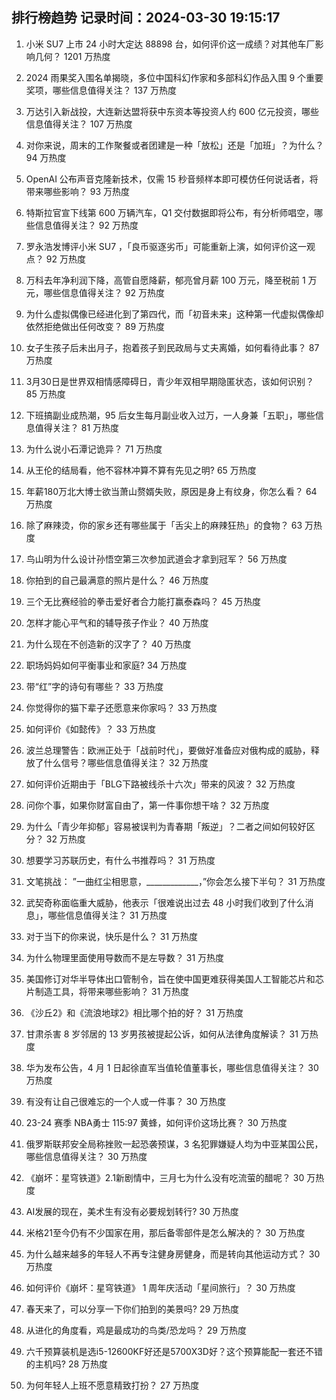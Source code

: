 
## 排行榜趋势 记录时间：2024-03-30 19:15:17
  
  1. 小米 SU7 上市 24 小时大定达 88898 台，如何评价这一成绩？对其他车厂影响几何？ 1201 万热度
    
  2. 2024 雨果奖入围名单揭晓，多位中国科幻作家和多部科幻作品入围 9 个重要奖项，哪些信息值得关注？ 137 万热度
    
  3. 万达引入新战投，大连新达盟将获中东资本等投资人约 600 亿元投资，哪些信息值得关注？ 107 万热度
    
  4. 对你来说，周末的工作聚餐或者团建是一种「放松」还是「加班」？为什么？ 94 万热度
    
  5. OpenAI 公布声音克隆新技术，仅需 15 秒音频样本即可模仿任何说话者，将带来哪些影响？ 93 万热度
    
  6. 特斯拉官宣下线第 600 万辆汽车，Q1 交付数据即将公布，有分析师唱空，哪些信息值得关注？ 92 万热度
    
  7. 罗永浩发博评小米 SU7 ，「良币驱逐劣币」可能重新上演，如何评价这一观点？ 92 万热度
    
  8. 万科去年净利润下降，高管自愿降薪，郁亮曾月薪 100 万元，降至税前 1 万元，哪些信息值得关注？ 92 万热度
    
  9. 为什么虚拟偶像已经进化到了第四代，而「初音未来」这种第一代虚拟偶像却依然拒绝做出任何改变？ 89 万热度
    
  10. 女子生孩子后未出月子，抱着孩子到民政局与丈夫离婚，如何看待此事？ 87 万热度
    
  11. 3月30日是世界双相情感障碍日，青少年双相早期隐匿状态，该如何识别？ 85 万热度
    
  12. 下班搞副业成热潮，95 后女生每月副业收入过万，一人身兼「五职」，哪些信息值得关注？ 81 万热度
    
  13. 为什么说小石潭记诡异？ 71 万热度
    
  14. 从王伦的结局看，他不容林冲算不算有先见之明? 65 万热度
    
  15. 年薪180万北大博士欲当萧山赘婿失败，原因是身上有纹身，你怎么看？ 64 万热度
    
  16. 除了麻辣烫，你的家乡还有哪些属于「舌尖上的麻辣狂热」的食物？ 63 万热度
    
  17. 鸟山明为什么设计孙悟空第三次参加武道会才拿到冠军？ 56 万热度
    
  18. 你拍到的自己最满意的照片是什么？ 46 万热度
    
  19. 三个无比赛经验的拳击爱好者合力能打赢泰森吗？ 45 万热度
    
  20. 怎样才能心平气和的辅导孩子作业？ 40 万热度
    
  21. 为什么现在不创造新的汉字了？ 40 万热度
    
  22. 职场妈妈如何平衡事业和家庭? 34 万热度
    
  23. 带“红”字的诗句有哪些？ 33 万热度
    
  24. 你觉得你的猫下辈子还愿意来你家吗？ 33 万热度
    
  25. 如何评价《如懿传》？ 33 万热度
    
  26. 波兰总理警告：欧洲正处于「战前时代」，要做好准备应对俄构成的威胁，释放了什么信号？哪些信息值得关注？ 32 万热度
    
  27. 如何评价近期由于「BLG下路被线杀十六次」带来的风波？ 32 万热度
    
  28. 问你个事，如果你财富自由了，第一件事你想干啥？ 32 万热度
    
  29. 为什么「青少年抑郁」容易被误判为青春期「叛逆」？二者之间如何较好区分？ 32 万热度
    
  30. 想要学习苏联历史，有什么书推荐吗？ 31 万热度
    
  31. 文笔挑战： ”一曲红尘相思意，_____________，”你会怎么接下半句？ 31 万热度
    
  32. 武契奇称面临重大威胁，他表示「很难说出过去 48 小时我们收到了什么消息」，哪些信息值得关注？ 31 万热度
    
  33. 对于当下的你来说，快乐是什么？ 31 万热度
    
  34. 为什么物理里面使用导数而不是左导数？ 31 万热度
    
  35. 美国修订对华半导体出口管制令，旨在使中国更难获得美国人工智能芯片和芯片制造工具，将带来哪些影响？ 31 万热度
    
  36. 《沙丘2》和《流浪地球2》相比哪个拍的好？ 31 万热度
    
  37. 甘肃杀害 8 岁邻居的 13 岁男孩被提起公诉，如何从法律角度解读？ 31 万热度
    
  38. 华为发布公告，4 月 1 日起徐直军当值轮值董事长，哪些信息值得关注？ 30 万热度
    
  39. 有没有让自己很难忘的一个人或一件事？ 30 万热度
    
  40. 23-24 赛季 NBA勇士 115:97 黄蜂，如何评价这场比赛？ 30 万热度
    
  41. 俄罗斯联邦安全局称挫败一起恐袭预谋，3 名犯罪嫌疑人均为中亚某国公民，哪些信息值得关注？ 30 万热度
    
  42. 《崩坏：星穹铁道》2.1新剧情中，三月七为什么没有吃流萤的醋呢？ 30 万热度
    
  43. AI发展的现在，美术生有没有必要规划转行? 30 万热度
    
  44. 米格21至今仍有不少国家在用，那后备零部件是怎么解决的？ 30 万热度
    
  45. 为什么越来越多的年轻人不再专注健身房健身，而是转向其他运动方式？ 30 万热度
    
  46. 如何评价《崩坏：星穹铁道》 1 周年庆活动「星间旅行」？ 30 万热度
    
  47. 春天来了，可以分享一下你们拍到的美景吗? 29 万热度
    
  48. 从进化的角度看，鸡是最成功的鸟类/恐龙吗？ 29 万热度
    
  49. 六千预算装机是选i5-12600KF好还是5700X3D好？这个预算能配一套还不错的主机吗? 28 万热度
    
  50. 为何年轻人上班不愿意精致打扮？ 27 万热度
    